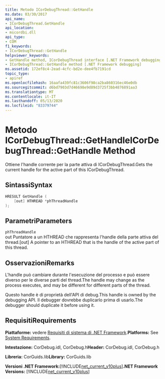 ```yaml
---
title: Metodo ICorDebugThread::GetHandle
ms.date: 03/30/2017
api_name:
- ICorDebugThread.GetHandle
api_location:
- mscordbi.dll
api_type:
- COM
f1_keywords:
- ICorDebugThread::GetHandle
helpviewer_keywords:
- GetHandle method, ICorDebugThread interface [.NET Framework debugging]
- ICorDebugThread::GetHandle method [.NET Framework debugging]
ms.assetid: 172ef8c4-2ead-4cfc-bd2e-dee4fb7191cd
topic_type:
- apiref
ms.openlocfilehash: 16aafa439fc81c3606f98ca2ba860316ec46e0db
ms.sourcegitcommit: d6bd7903d7d46698e9d89d3725f3bb4876891aa3
ms.translationtype: MT
ms.contentlocale: it-IT
ms.lasthandoff: 05/13/2020
ms.locfileid: "83379744"
---
```

# <a name="icordebugthreadgethandle-method"></a><span data-ttu-id="1b8c8-102">Metodo ICorDebugThread::GetHandle</span><span class="sxs-lookup"><span data-stu-id="1b8c8-102">ICorDebugThread::GetHandle Method</span></span>
<span data-ttu-id="1b8c8-103">Ottiene l'handle corrente per la parte attiva di ICorDebugThread.</span><span class="sxs-lookup"><span data-stu-id="1b8c8-103">Gets the current handle for the active part of this ICorDebugThread.</span></span>  
  
## <a name="syntax"></a><span data-ttu-id="1b8c8-104">Sintassi</span><span class="sxs-lookup"><span data-stu-id="1b8c8-104">Syntax</span></span>  
  
```cpp  
HRESULT GetHandle (  
    [out] HTHREAD *phThreadHandle  
);  
```  
  
## <a name="parameters"></a><span data-ttu-id="1b8c8-105">Parametri</span><span class="sxs-lookup"><span data-stu-id="1b8c8-105">Parameters</span></span>  
 `phThreadHandle`  
 <span data-ttu-id="1b8c8-106">out Puntatore a un HTHREAD che rappresenta l'handle della parte attiva del thread.</span><span class="sxs-lookup"><span data-stu-id="1b8c8-106">[out] A pointer to an HTHREAD that is the handle of the active part of this thread.</span></span>  
  
## <a name="remarks"></a><span data-ttu-id="1b8c8-107">Osservazioni</span><span class="sxs-lookup"><span data-stu-id="1b8c8-107">Remarks</span></span>  
 <span data-ttu-id="1b8c8-108">L'handle può cambiare durante l'esecuzione del processo e può essere diverso per le diverse parti del thread.</span><span class="sxs-lookup"><span data-stu-id="1b8c8-108">The handle may change as the process executes, and may be different for different parts of the thread.</span></span>  
  
 <span data-ttu-id="1b8c8-109">Questo handle è di proprietà dell'API di debug.</span><span class="sxs-lookup"><span data-stu-id="1b8c8-109">This handle is owned by the debugging API.</span></span> <span data-ttu-id="1b8c8-110">Il debugger dovrebbe duplicarlo prima di usarlo.</span><span class="sxs-lookup"><span data-stu-id="1b8c8-110">The debugger should duplicate it before using it.</span></span>  
  
## <a name="requirements"></a><span data-ttu-id="1b8c8-111">Requisiti</span><span class="sxs-lookup"><span data-stu-id="1b8c8-111">Requirements</span></span>  
 <span data-ttu-id="1b8c8-112">**Piattaforme:** vedere [Requisiti di sistema di .NET Framework](../../get-started/system-requirements.md).</span><span class="sxs-lookup"><span data-stu-id="1b8c8-112">**Platforms:** See [System Requirements](../../get-started/system-requirements.md).</span></span>  
  
 <span data-ttu-id="1b8c8-113">**Intestazione:** CorDebug.idl, CorDebug.h</span><span class="sxs-lookup"><span data-stu-id="1b8c8-113">**Header:** CorDebug.idl, CorDebug.h</span></span>  
  
 <span data-ttu-id="1b8c8-114">**Libreria:** CorGuids.lib</span><span class="sxs-lookup"><span data-stu-id="1b8c8-114">**Library:** CorGuids.lib</span></span>  
  
 <span data-ttu-id="1b8c8-115">**Versioni .NET Framework:**[!INCLUDE[net_current_v10plus](../../../../includes/net-current-v10plus-md.md)]</span><span class="sxs-lookup"><span data-stu-id="1b8c8-115">**.NET Framework Versions:** [!INCLUDE[net_current_v10plus](../../../../includes/net-current-v10plus-md.md)]</span></span>
